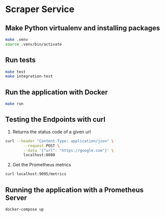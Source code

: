 # Scraper Service

## Make Python virtualenv and installing packages
```bash 
make .venv
source .venv/bin/activate
```

## Run tests
```bash
make test
make integration-test
```

## Run the application with Docker
```bash
make run
```

## Testing the Endpoints with curl
1. Returns the status code of a given url
```bash
curl --header "Content-Type: application/json" \
        --request POST \
        --data '{"url": "https://google.com"}' \
        localhost:8080
```
2. Get the Prometheus metrics
```bash
curl localhost:9095/metrics
```

## Running the application with a Prometheus Server
```bash
docker-compose up
```